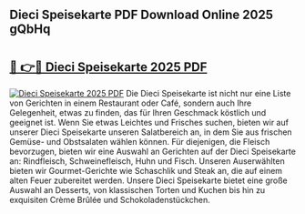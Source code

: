 ## Dieci Speisekarte PDF Download Online 2025 gQbHq

# <h2><a href="http://gc7e718.nevu.top/?p=Dieci+Speisekarte">🔗 👉🔴 Dieci Speisekarte 2025 PDF</a></h2>

[![Dieci Speisekarte 2025 PDF](https://i.imgur.com/dBaPXMq.png)](http://gc7e718.nevu.top/?p=Dieci+Speisekarte)
Die Dieci Speisekarte ist nicht nur eine Liste von Gerichten in einem Restaurant oder Café, sondern auch Ihre Gelegenheit, etwas zu finden, das für Ihren Geschmack köstlich und geeignet ist. Wenn Sie etwas Leichtes und Frisches suchen, bieten wir auf unserer Dieci Speisekarte unseren Salatbereich an, in dem Sie aus frischen Gemüse- und Obstsalaten wählen können. Für diejenigen, die Fleisch bevorzugen, bieten wir eine Auswahl an Gerichten auf der Dieci Speisekarte an: Rindfleisch, Schweinefleisch, Huhn und Fisch. Unseren Auserwählten bieten wir Gourmet-Gerichte wie Schaschlik und Steak an, die auf einem alten Feuer zubereitet werden. Unsere Dieci Speisekarte bietet eine große Auswahl an Desserts, von klassischen Torten und Kuchen bis hin zu exquisiten Crème Brûlée und Schokoladenstückchen.
